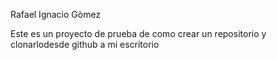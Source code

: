 Rafael Ignacio Gòmez

Este es un proyecto de prueba de como crear un repositorio y clonarlodesde github a mi escritorio
